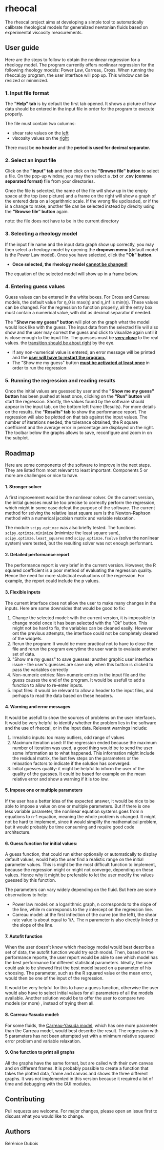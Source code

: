# rheocal
The rheocal project aims at developing a simple tool to automatically calibrate rheological models for generalized newtonian fluids based on experimental viscosity measurements.

## User guide
Here are the steps to follow to obtain the nonlinear regression for a rheology model. The program currently offers nonlinear regression for the following rheology models: Power Law, Carreau, Cross. 
When running the rheocal.py program, the user interface will pop up. This window can be resized or minimized.

### 1. Input file format
The **"Help" tab** is by default the first tab opened. It shows a picture of how data should be entered in the input file in order for the program to execute properly. 

The file must contain two columns:
- shear rate values on the <ins>left</ins>
- viscosity values on the <ins>right</ins>

There must be **no header** and the **period is used for decimal separator.**

### 2. Select an input file
Click on the **"Input" tab** and then click on the **"Browse file" button** to select a file. On the pop-up window, you may then select a **.txt** or **.csv (comma separated format)** file from your directories. 

Once the file is selected, the name of the file will show up in the empty space at the top (see picture) and a frame on the right will show a graph of the entered data on a logarithmic scale. If the wrong file updloaded, or if the is a change to make, another file can be selected instead by direclty using the **"Browse file" button** again.

note: the file does not have to be in the current directory

### 3. Selecting a rheology model
If the input file name and the input data graph show up correctly, you may then select a rheology model by opening the **dropown menu** (default model is the Power Law model). Once you have selected, click the **"Ok" button**.

* **Once selected, the rheology model <ins>cannot be changed!</ins>**

The equation of the selected model will show up in a frame below. 

### 4. Entering guess values
Guess values can be entered in the white boxes. For Cross and Carreau models, the default value for &#951;_0 is max(&#951;) and &#951;_inf is min(&#951;). These values can be changed. For the regression to function properly, all the entry box must contain a numerical value, with dot as decimal separator if needed.

The **"Show me my guess" button** will plot on the graph what the model would look like with the guess. The input data from the selected file will also show and the user may correct the guess and click to visualize again until it is close enough to the input file. The guesses must be <ins>**very close**</ins> to the real values. the <ins>transition should be about right</ins> by the eye. 

* If any non-numerical value is entered, an error message will be printed and the **<ins>user will have to restart the program.</ins>**
* The "Show me my guess" button **<ins>must be activated at least once</ins>** in order to run the regression

### 5. Running the regression and reading results
Once the initial values are guessed by user and the **"Show me my guess" button** has been pushed at least once, clicking on the **"Run" button** will start the regression. Shortly, the values found by the software should appear in the input tab, on the bottom left frame (Results). For more details on the results, the **"Results" tab** to show the performance report. The regression will also be plotted on that tab against the input values. The number of iterations needed, the tolerance obtained, the R square coefficient and the average error in percentage are displayed on the right. The toolbar below the graphs allows to save, reconfigure and zoom in on the subplot. 


## Roadmap
Here are some components of the software to improve in the next steps. They are listed from most relevant to least important. Components 5 or more are challenges or nice to have.

#### 1. Stronger solver
A first improvement would be the nonlinear solver. On the current version, the initial guesses must be too precise to correctly perform the regression, which might in some case defeat the purpose of the software. The current method for solving the relative least square sum is the Newton-Raphson method with a numerical jacobian matrix and variable relaxation. 

The module ```scipy.optimze``` was also briefly tested. The functions ```scipy.optimze.minimize``` (minimize the least square sum), ```scipy.optimze.least_squares``` and ```scipy.optimze.fsolve``` (solve the nonlinear system) were tested, but the resulting solver was not enough performant. 

#### 2. Detailed performance report
The performance report is very brief in the current version. However, the R squared coefficient is a poor method of evaluating the regression quality. Hence the need for more statistical evaluations of the regression. For example, the report could include the p values.

#### 3. Flexible inputs
The current interface does not allow the user to make many changes in the inputs. Here are some downsides that would be good to fix:
1) Change the selected model: with the current version, it is impossible to change model once it has been selected with the "Ok" button. This might not be hard to fix, the variables can be cleaned easily. However ont the previous attempts, the interface could not be completely cleared of the widgets.
2) Rerun the program: It would be more practical not to have to close the file and rerun the program everytime the user wants to evaluate another set of data.
3) "Show me my guess" to save guesses: another graphic user interface issue - the user's guesses are save only when this button is clicked to pass the variables correctly
4) Non-numeric entries: Non-numeric entries in the input file and the guess causes the end of the program. It would be usefull to add a function to allow to re-enter inputs.
5) Input files: it would be relevant to allow a header to the input files, and perhaps to read the data based on these headers.


#### 4. Warning and error messages
It would be usefull to show the sources of problems on the user interfaces. It would be very helpful to identify whether the problem lies in the software and the use of rheocal, or in the input data. 
Relevant warnings include:
1) Irrealistic inputs: too many outliers, odd range of values
2) Maximum iteration used: If the regression ended because the maximum number of iteration was used, a good thing would be to send the user some information as to what happened. This information might include the residual matrix, the last few steps on the parameters or the relaxation factors to indicate if the solution has converged.
3) Initial guesses quality: it might be helpful to inform the user of the quality of the guesses. It could be based for example on the mean relative error and show a warning if it is too low.


#### 5. Impose one or multiple parameters
If the user has a better idea of the expected answer, it would be nice to be able to impose a value on one or multiple parameters. But if there is one less variable parameter, the nonlinear equation systems goes from n equations to n-1 equation, meaning the whole problem is changed. It might not be hard to implement, since it would simplify the mathematical problem, but it would probably be time consuming and require good code architecture. 


#### 6. Guess function for initial values:
A guess function, that could run either optionally or automatically to display default values, would help the user find a realistic range on the initial parameter values. This is might be the most difficult function to implement, because the regression might or might not converge, depending on these values. Hence why it might be preferable to let the user modify the values guessed by this function.

The parameters can vary widely depending on the fluid. But here are some observations to help:
- Power law model: on a logarithmic graph, n corresponds to the slope of the line, while m corresponds to the y intercept on the regression line.
- Carreau model: at the first inflection of the curve (on the left), the shear rate value is about equal to 1/&#955;.
The n parameter is also directly linked to the slope of the line.


#### 7. Autofit function
When the user doesn't know which rheology model would best describe a set of data, the autofit function would try each model. Then, based on the performance reporte, the user report would be able to see which model has the best performance for different statistical parameters. Ideally, the user could ask to be showed first the best model based on a parameter of his choosing. The parameter, such as the R squared value or the mean error, would then be one of the input of the regression.

It would be very helpful for this to have a guess function, otherwise the user would also have to select initial values for all parameters of all the models available. Another solution would be to offer the user to compare two models (or more) , instead of trying them all.


#### 8. Carreau-Yasuda model:
For some fluids, the [Carreau-Yasuda model](https://lethe-cfd.github.io/lethe/theory/fluid_dynamics/rheology.html), which has one more parameter than the Carreau model, would best describe the result. 
The regression with 5 parameters has not been attempted yet with a minimum relative squared error problem and variable relaxation. 


#### 9. One function to print all graphs
All the graphs have the same format, but are called with their own canvas and on different frames. It is probably possible to create a function that takes the plotted data, frame and canvas and shows the three different graphs. It was not implemented in this version because it required a lot of time and debugging with the GUI modules.

## Contributing
Pull requests are welcome. For major changes, please open an issue first to discuss what you would like to change.

## Authors
Bérénice Dubois
